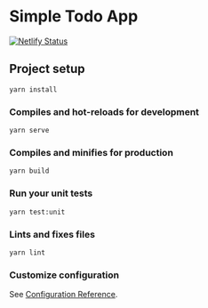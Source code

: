 # Simple Todo App
[![Netlify Status](https://api.netlify.com/api/v1/badges/d5e190b9-ef58-49c1-94fb-ea9b4c54cab1/deploy-status)](https://app.netlify.com/sites/molo-todo/deploys)
## Project setup
```
yarn install
```

### Compiles and hot-reloads for development
```
yarn serve
```

### Compiles and minifies for production
```
yarn build
```

### Run your unit tests
```
yarn test:unit
```

### Lints and fixes files
```
yarn lint
```

### Customize configuration
See [Configuration Reference](https://cli.vuejs.org/config/).
